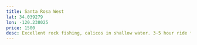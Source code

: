 ```yaml
---
title: Santa Rosa West
lat: 34.039279
lon: -120.238025
price: 1500
desc: Excellent rock fishing, calicos in shallow water. 3-5 hour ride for up to 3.5 passengers.
---
```

